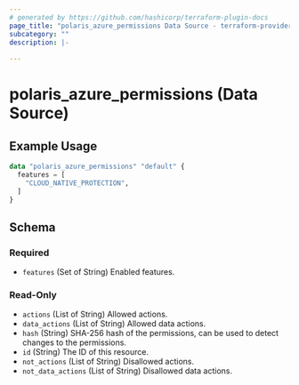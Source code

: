 ```yaml
---
# generated by https://github.com/hashicorp/terraform-plugin-docs
page_title: "polaris_azure_permissions Data Source - terraform-provider-polaris"
subcategory: ""
description: |-
  
---
```


# polaris_azure_permissions (Data Source)



## Example Usage

```terraform
data "polaris_azure_permissions" "default" {
  features = [
    "CLOUD_NATIVE_PROTECTION",
  ]
}
```

<!-- schema generated by tfplugindocs -->
## Schema

### Required

- `features` (Set of String) Enabled features.

### Read-Only

- `actions` (List of String) Allowed actions.
- `data_actions` (List of String) Allowed data actions.
- `hash` (String) SHA-256 hash of the permissions, can be used to detect changes to the permissions.
- `id` (String) The ID of this resource.
- `not_actions` (List of String) Disallowed actions.
- `not_data_actions` (List of String) Disallowed data actions.
